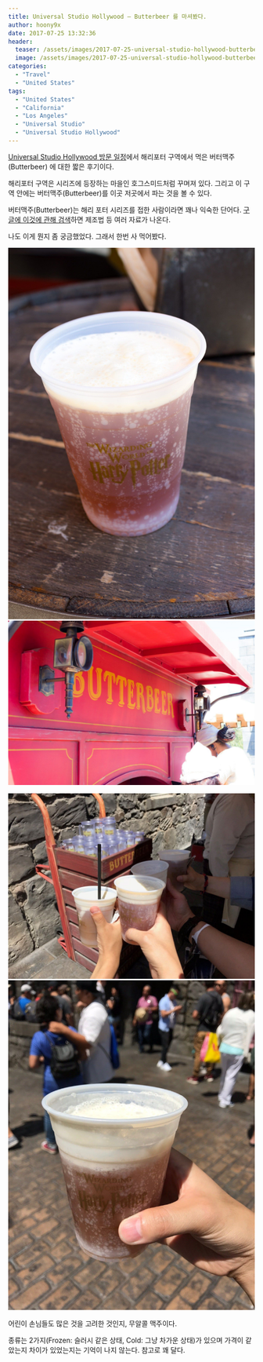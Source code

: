 ```yaml
---
title: Universal Studio Hollywood – Butterbeer 를 마셔봤다.
author: hoony9x
date: 2017-07-25 13:32:36
header:
  teaser: /assets/images/2017-07-25-universal-studio-hollywood-butterbeer/IMG_3070.jpg
  image: /assets/images/2017-07-25-universal-studio-hollywood-butterbeer/IMG_3070.jpg
categories:
  - "Travel"
  - "United States"
tags:
  - "United States"
  - "California"
  - "Los Angeles"
  - "Universal Studio"
  - "Universal Studio Hollywood"
---
```


[Universal Studio Hollywood 방문 일정](/united-states-2017-5th-week)에서 해리포터 구역에서 먹은 버터맥주(Butterbeer) 에 대한 짧은 후기이다.

<!-- more -->

해리포터 구역은 시리즈에 등장하는 마을인 호그스미드처럼 꾸며져 있다. 그리고 이 구역 안에는 버터맥주(Butterbeer)를 이곳 저곳에서 파는 것을 볼 수 있다.

버터맥주(Butterbeer)는 해리 포터 시리즈를 접한 사람이라면 꽤나 익숙한 단어다. [구글에 이것에 관해 검색](https://www.google.com/search?q=butterbeer&spell=1&sa=X&ved=0ahUKEwjb8sCn9-TVAhXrgFQKHZ5sC5MQvwUIJCgA&biw=1280&bih=726)하면 제조법 등 여러 자료가 나온다.

나도 이게 뭔지 좀 궁금했었다. 그래서 한번 사 먹어봤다.

![버터맥주 - 1](/assets/images/2017-07-25-universal-studio-hollywood-butterbeer/IMG_0738.jpg)
![버터맥주 - 2](/assets/images/2017-07-25-universal-studio-hollywood-butterbeer/IMG_0739.jpg)

![버터맥주 - 3](/assets/images/2017-07-25-universal-studio-hollywood-butterbeer/IMG_3070.jpg)
![버터맥주 - 4](/assets/images/2017-07-25-universal-studio-hollywood-butterbeer/IMG_3071.jpg)

어린이 손님들도 많은 것을 고려한 것인지, 무알콜 맥주이다.

종류는 2가지(Frozen: 슬러시 같은 상태, Cold: 그냥 차가운 상태)가 있으며 가격이 같았는지 차이가 있었는지는 기억이 나지 않는다. 참고로 꽤 달다.
